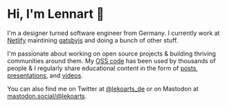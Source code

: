 # Hi, I'm Lennart 👋

I'm a designer turned software engineer from Germany. I currently work at [Netlify](https://www.netlify.com) maintining [gatsbyjs](https://github.com/gatsbyjs) and doing a bunch of other stuff.

I'm passionate about working on open source projects & building thriving communities around them. My [OSS code](https://github.com/LekoArts?tab=repositories&type=source) has been used by thousands of people & I regularly share educational content in the form of [posts](https://www.lekoarts.de/writing), [presentations](https://www.lekoarts.de/appearances), and [videos](https://www.lekoarts.de/appearances).

You can also find me on Twitter at [@lekoarts_de](https://twitter.com/lekoarts_de) or on Mastodon at <a rel="me" href="https://mastodon.social/@lekoarts">mastodon.social/@lekoarts</a>.
